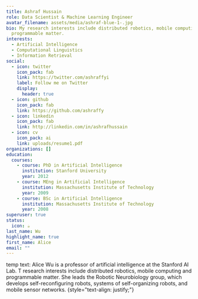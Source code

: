 ```yaml
---
title: Ashraf Hussain
role: Data Scientist & Machine Learning Engineer
avatar_filename: assets/media/ashraf-blue-1-.jpg
bio: My research interests include distributed robotics, mobile computing and
  programmable matter.
interests:
  - Artificial Intelligence
  - Computational Linguistics
  - Information Retrieval
social:
  - icon: twitter
    icon_pack: fab
    link: https://twitter.com/ashraffyi
    label: Follow me on Twitter
    display:
      header: true
  - icon: github
    icon_pack: fab
    link: https://github.com/ashraffy
  - icon: linkedin
    icon_pack: fab
    link: http://linkedin.com/in/ashrafhussain
  - icon: cv
    icon_pack: ai
    link: uploads/resume1.pdf
organizations: []
education:
  courses:
    - course: PhD in Artificial Intelligence
      institution: Stanford University
      year: 2012
    - course: MEng in Artificial Intelligence
      institution: Massachusetts Institute of Technology
      year: 2009
    - course: BSc in Artificial Intelligence
      institution: Massachusetts Institute of Technology
      year: 2008
superuser: true
status:
  icon: ☕️
last_name: Wu
highlight_name: true
first_name: Alice
email: ""
---
```

temp text: Alice Wu is a professor of artificial intelligence at the Stanford AI Lab. T research interests include distributed robotics, mobile computing and programmable matter. She leads the Robotic Neurobiology group, which develops self-reconfiguring robots, systems of self-organizing robots, and mobile sensor networks.
{style="text-align: justify;"}